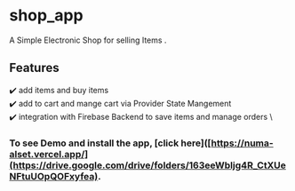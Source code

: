 # shop_app

A Simple Electronic Shop for selling Items .

## Features
✔️ add items and buy items \
✔️ add to cart and mange cart via Provider State Mangement \
✔️ integration with Firebase Backend to save items and manage orders \

### To see Demo and install the app, **[click here]([https://numa-alset.vercel.app/](https://drive.google.com/drive/folders/163eeWbIjg4R_CtXUeNFtuUOpQOFxyfea)**.

